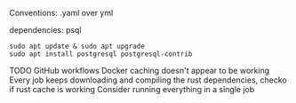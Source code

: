 Conventions:
.yaml over yml

dependencies:
psql

```shell
sudo apt update & sudo apt upgrade
sudo apt install postgresql postgresql-contrib
```


TODO GitHub workflows
Docker caching doesn't appear to be working
Every job keeps downloading and compiling the rust dependencies, checko if rust cache is working
Consider running everything in a single job
